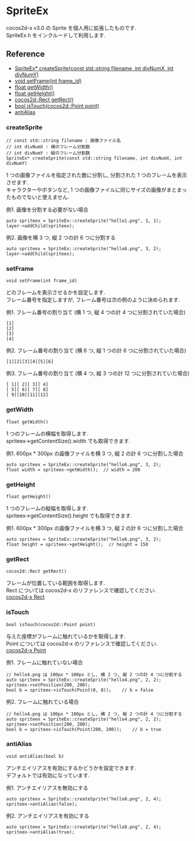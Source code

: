 SpriteEx
========
cocos2d-x v3.0 の Sprite を個人用に拡張したものです.  
SpriteEx.h をインクルードして利用します.

Reference 
---------
* [SpriteEx* createSprite(const std::string filename, int divNumX, int divNumY)](#method1)
* [void setFrame(int frame_id)](#method2)
* [float getWidth()](#method3)
* [float getHeight()](#method4)
* [cocos2d::Rect getRect()](#method5)
* [bool isTouch(cocos2d::Point point)](#method6)
* [antiAlias](#method7)

### <a name="method1"> createSprite </a>
```
// const std::string filename : 画像ファイル名
// int divNumX : 横のフレーム分割数
// int divNumY : 縦のフレーム分割数
SpriteEx* createSprite(const std::string filename, int divNumX, int divNumY)
```

1 つの画像ファイルを指定された数に分割し, 分割された 1 つのフレームを表示させます.  
キャラクターやボタンなど, 1 つの画像ファイルに同じサイズの画像がまとまったものでないと使えません.

例1. 画像を分割する必要がない場合
```
auto spriteex = SpriteEx::createSprite("hello1.png", 1, 1);
layer->addChild(spriteex);
```

例2. 画像を横 3 つ, 縦 2 つの計 6 つに分割する
```
auto spriteex = SpriteEx::createSprite("hello6.png", 3, 2);
layer->addChild(spriteex);
```

### <a name="method2"> setFrame </a>
```
void setFrame(int frame_id)
```

どのフレームを表示させるかを設定します.  
フレーム番号を指定しますが, フレーム番号は次の例のように決められます.

例1. フレーム番号の割り当て (横 1 つ, 縦 4 つの計 4 つに分割されていた場合)
```
[1]
[2]
[3]
[4]
```

例2. フレーム番号の割り当て (横 6 つ, 縦 1 つの計 6 つに分割されていた場合)
```
[1][2][3][4][5][6]
```

例3. フレーム番号の割り当て (横 4 つ, 縦 3 つの計 12 つに分割されていた場合)
```
[ 1][ 2][ 3][ 4]
[ 5][ 6][ 7][ 8]
[ 9][10][11][12]
```

### <a name="method3"> getWidth </a>
```
float getWidth()
```

1 つのフレームの横幅を取得します.  
spriteex->getContentSize().width でも取得できます.  

例1. 600px * 300px の画像ファイルを横 3 つ, 縦 2 の計 6 つに分割した場合
```
auto spriteex = SpriteEx::createSprite("hello6.png", 3, 2);
float width = spriteex->getWidth();  // width = 200 
```

### <a name="method4"> getHeight </a>
```
float getHeight()
```

1 つのフレームの縦幅を取得します.  
spriteex->getContentSize().height でも取得できます.  

例1. 600px * 300px の画像ファイルを横 3 つ, 縦 2 の計 6 つに分割した場合
```
auto spriteex = SpriteEx::createSprite("hello6.png", 3, 2);
float height = spriteex->getHeight();  // height = 150
```

### <a name="method5"> getRect </a>
```
cocos2d::Rect getRect()
```

フレームが位置している範囲を取得します.  
Rect については cocos2d-x のリファレンスで確認してください.  
[cocos2d-x Rect](http://www.cocos2d-x.org/reference/native-cpp/V3.0/d4/d8a/classcocos2d_1_1_rect.html)

### <a name="method6"> isTouch </a>
```
bool isTouch(cocos2d::Point point)
```

与えた座標がフレームに触れているかを取得します.  
Point については cocos2d-x のリファレンスで確認してください.  
[cocos2d-x Point](http://www.cocos2d-x.org/reference/native-cpp/V3.0/d6/dd7/classcocos2d_1_1_point.html)

例1. フレームに触れていない場合
```
// hello4.png は 100px * 100px とし, 横 2 つ, 縦 2 つの計 4 つに分割する
auto spriteex = SpriteEx::createSprite("hello4.png", 2, 2);
spriteex->setPosition(200, 200);
bool b = spriteex->isTouch(Point(0, 0));    // b = false
```

例2. フレームに触れている場合
```
// hello4.png は 100px * 100px とし, 横 2 つ, 縦 2 つの計 4 つに分割する
auto spriteex = SpriteEx::createSprite("hello4.png", 2, 2);
spriteex->setPosition(200, 200);
bool b = spriteex->isTouch(Point(200, 200));    // b = true
```

### <a name="method7"> antiAlias </a>
```
void antiAlias(bool b)
```

アンチエイリアスを有効にするかどうかを設定できます.  
デフォルトでは有効になっています.  

例1. アンチエイリアスを無効にする
```
auto spriteex = SpriteEx::createSprite("hello8.png", 2, 4);
spriteex->antiAlias(false);
```

例2. アンチエイリアスを有効にする
```
auto spriteex = SpriteEx::createSprite("hello8.png", 2, 4);
spriteex->antiAlias(true);
```